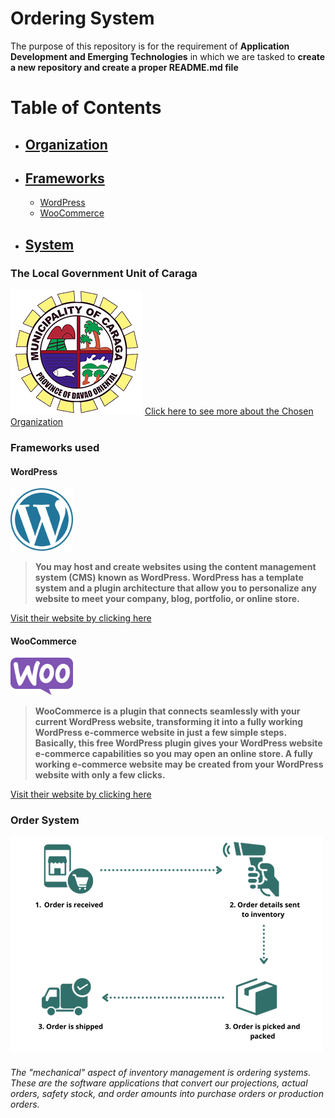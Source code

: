 # Ordering System

The purpose of this repository is for the requirement of **Application Development and Emerging Technologies** 
in which we are tasked to **__create a new repository and create a proper README.md file__**

# Table of Contents

* ## [Organization](https://github.com/Akikiii/-itelective3-web/edit/main/README.md#the-local-government-unit-of-caraga)
* ## [Frameworks](https://github.com/Akikiii/-itelective3-web/edit/main/README.md#frameworks-used)
   - [WordPress](https://github.com/Akikiii/-itelective3-web/edit/main/README.md#wordpress)
   - [WooCommerce](https://github.com/Akikiii/-itelective3-web/edit/main/README.md#woocommerce)
* ## [System](https://github.com/Akikiii/-itelective3-web/edit/main/README.md#order-system)

### The Local Government Unit of Caraga
![](images/caraga.png)
[Click here to see more about the Chosen Organization](https://cmci.dti.gov.ph/lgu-profile.php?lgu=Caraga)

### Frameworks used

#### WordPress
<img src= "images/WordPress_blue_logo.svg.png" width = "100" >

> __You may host and create websites using the content management system (CMS) known as WordPress. WordPress has a template system and a plugin architecture that allow you to personalize any website to meet your company, blog, portfolio, or online store.__

[Visit their website by clicking here](https://wordpress.com/)

#### WooCommerce
<img src= "images/WooCommerce_logo.svg.png" width = "100" >

> __WooCommerce is a plugin that connects seamlessly with your current WordPress website, transforming it into a fully working WordPress e-commerce website in just a few simple steps. Basically, this free WordPress plugin gives your WordPress website e-commerce capabilities so you may open an online store. A fully working e-commerce website may be created from your WordPress website with only a few clicks.__

[Visit their website by clicking here](https://woocommerce.com/)

###  Order System
![](images/OrderingSystem.webp)
###### The "mechanical" aspect of inventory management is ordering systems. These are the software applications that convert our projections, actual orders, safety stock, and order amounts into purchase orders or production orders. 



[1]: https://cmci.dti.gov.ph/lgu-profile.php?lgu=Caraga
